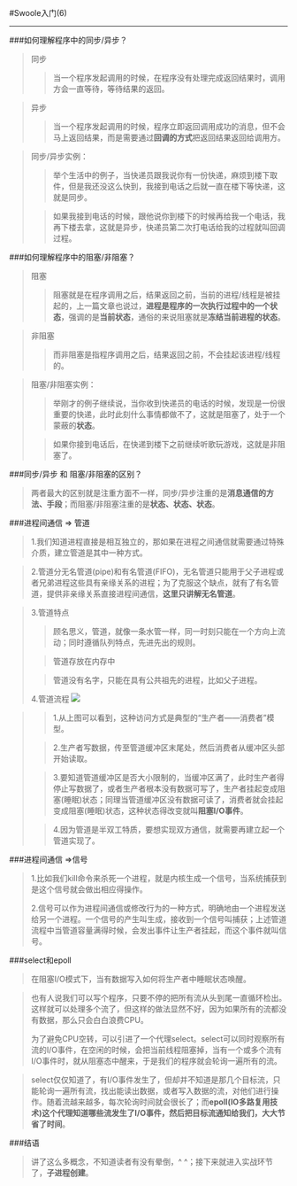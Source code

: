 #Swoole入门(6)
****

###如何理解程序中的同步/异步？
>同步
>>当一个程序发起调用的时候，在程序没有处理完成返回结果时，调用方会一直等待，等待结果的返回。

>异步
>>当一个程序发起调用的时候，程序立即返回调用成功的消息，但不会马上返回结果，而是需要通过**回调的方式**把返回结果返回给调用方。

>同步/异步实例：
>>举个生活中的例子，当快递员跟我说你有一份快递，麻烦到楼下取件，但是我还没这么快到，我接到电话之后就一直在楼下等快递，这就是同步。
>
>>如果我接到电话的时候，跟他说你到楼下的时候再给我一个电话，我再下楼去拿，这就是异步，快递员第二次打电话给我的过程就叫回调过程。

###如何理解程序中的阻塞/非阻塞？
>阻塞
>>阻塞就是在程序调用之后，结果返回之前，当前的进程/线程是被挂起的，上一篇文章也说过，**进程是程序的一次执行过程中的一个状态**，强调的是**当前状态**，通俗的来说阻塞就是**冻结当前进程的状态**。

>非阻塞
>>而非阻塞是指程序调用之后，结果返回之前，不会挂起该进程/线程的。

>阻塞/非阻塞实例：
>>举刚才的例子继续说，当你收到快递员的电话的时候，发现是一份很重要的快递，此时此刻什么事情都做不了，这就是阻塞了，处于一个蒙蔽的**状态**。
>
>>如果你接到电话后，在快递到楼下之前继续听歌玩游戏，这就是非阻塞了。

###同步/异步 和 阻塞/非阻塞的区别？
>两者最大的区别就是注重方面不一样，同步/异步注重的是**消息通信的方法、手段**；而阻塞/非阻塞注重的是**状态、状态、状态**。


###进程间通信 => 管道
>1.我们知道进程直接是相互独立的，那如果在进程之间通信就需要通过特殊介质，建立管道是其中一种方式。

>2.管道分无名管道(pipe)和有名管道(FIFO)，无名管道只能用于父子进程或者兄弟进程这些具有亲缘关系的进程；为了克服这个缺点，就有了有名管道，提供非亲缘关系直接进程间通信，**这里只讲解无名管道**。

>3.管道特点
>>顾名思义，管道，就像一条水管一样，同一时刻只能在一个方向上流动；同时遵循队列特点，先进先出的规则。
>
>>管道存放在内存中
>
>>管道没有名字，只能在具有公共祖先的进程，比如父子进程。
>
>4.管道流程
![](http://i.imgur.com/gdHdjky.jpg)

>>1.从上图可以看到，这种访问方式是典型的“生产者——消费者”模型。
>
>>2.生产者写数据，传至管道缓冲区末尾处，然后消费者从缓冲区头部开始读取。
>
>>3.要知道管道缓冲区是否大小限制的，当缓冲区满了，此时生产者得停止写数据了，或者生产者根本没有数据可写了，生产者挂起变成阻塞(睡眠)状态；同理当管道缓冲区没有数据可读了，消费者就会挂起变成阻塞(睡眠)状态，这种状态得改变就叫**阻塞I/O事件**。
>
>>4.因为管道是半双工特质，要想实现双方通信，就需要再建立起一个管道实现了。

###进程间通信 =>信号
>1.比如我们kill命令来杀死一个进程，就是内核生成一个信号，当系统捕获到是这个信号就会做出相应得操作。
>
>2.信号可以作为进程间通信或修改行为的一种方式，明确地由一个进程发送给另一个进程。一个信号的产生叫生成，接收到一个信号叫捕获；上述管道流程中当管道容量满得时候，会发出事件让生产者挂起，而这个事件就叫信号。


###select和epoll
>在阻塞I/O模式下，当有数据写入如何将生产者中睡眠状态唤醒。

>也有人说我们可以写个程序，只要不停的把所有流从头到尾一直循环检出。这样就可以处理多个流了，但这样的做法显然不好，因为如果所有的流都没有数据，那么只会白白浪费CPU。
>
>为了避免CPU空转，可以引进了一个代理select。select可以同时观察所有流的I/O事件，在空闲的时候，会把当前线程阻塞掉，当有一个或多个流有I/O事件时，就从阻塞态中醒来，于是我们的程序就会轮询一遍所有的流。

>select仅仅知道了，有I/O事件发生了，但却并不知道是那几个目标流，只能轮询一遍所有流，找出能读出数据，或者写入数据的流，对他们进行操作。随着流越来越多，每次轮询时间就会很长了；而**epoll(IO多路复用技术)这个代理知道哪些流发生了I/O事件，然后把目标流通知给我们，大大节省了时间**。

###结语
>讲了这么多概念，不知道读者有没有晕倒，^ ^；接下来就进入实战环节了，**子进程创建**。